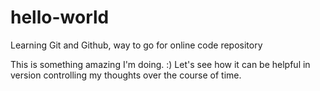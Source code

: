 # hello-world
Learning Git and Github, way to go for online code repository

This is something amazing I'm doing. :)
Let's see how it can be helpful in version controlling my thoughts over the course of time.
